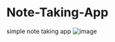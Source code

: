 # Note-Taking-App
simple note taking app 
![image](https://github.com/AshleyKeeling/Note-Taking-App/assets/64593369/4c0f8b09-8508-484d-8f34-dd11175309d0)
